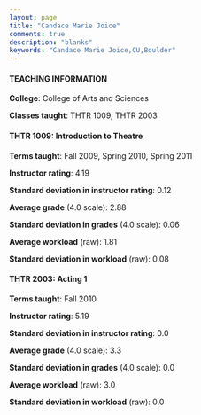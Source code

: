 ```yaml
---
layout: page
title: "Candace Marie Joice" 
comments: true
description: "blanks"
keywords: "Candace Marie Joice,CU,Boulder"
---
```

<head>
<script src="https://ajax.googleapis.com/ajax/libs/jquery/2.1.3/jquery.min.js"></script>
<script src="https://dl.dropboxusercontent.com/s/pc42nxpaw1ea4o9/highcharts.js?dl=0"></script>
<!-- <script src="../assets/js/highcharts.js"></script> -->
<style type="text/css">@font-face {
	font-family: "Bebas Neue";
	src: url(https://www.filehosting.org/file/details/544349/BebasNeue Regular.otf) format("opentype");
	}
	h1.Bebas { 
		font-family: "Bebas Neue", Verdana, Tahoma;
	}
</style>
</head>
	   
#### TEACHING INFORMATION

**College**: College of Arts and Sciences

**Classes taught**: THTR 1009, THTR 2003

#### THTR 1009: Introduction to Theatre

**Terms taught**: Fall 2009, Spring 2010, Spring 2011

**Instructor rating**: 4.19

**Standard deviation in instructor rating**: 0.12

**Average grade** (4.0 scale): 2.88

**Standard deviation in grades** (4.0 scale): 0.06

**Average workload** (raw): 1.81

**Standard deviation in workload** (raw): 0.08

#### THTR 2003: Acting 1

**Terms taught**: Fall 2010

**Instructor rating**: 5.19

**Standard deviation in instructor rating**: 0.0

**Average grade** (4.0 scale): 3.3

**Standard deviation in grades** (4.0 scale): 0.0

**Average workload** (raw): 3.0

**Standard deviation in workload** (raw): 0.0

